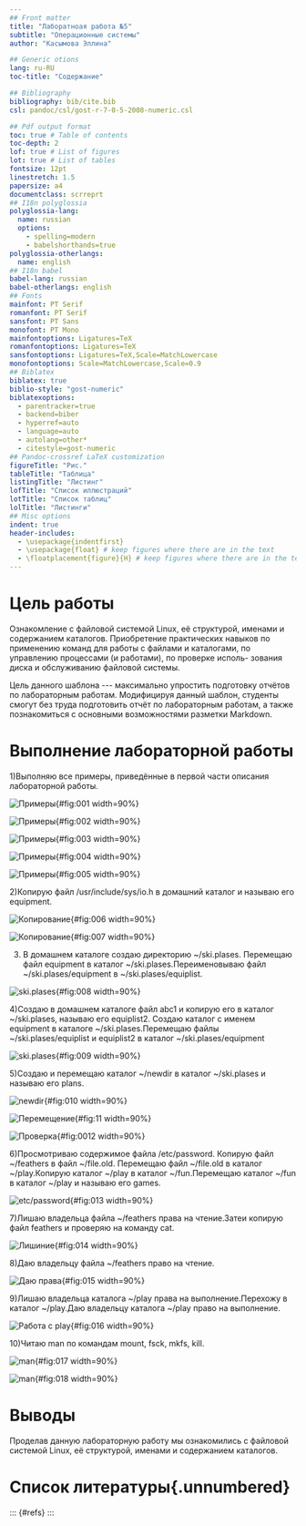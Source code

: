 ```yaml
---
## Front matter
title: "Лаборатноая работа №5"
subtitle: "Операционные системы"
author: "Касымова Эллина"

## Generic otions
lang: ru-RU
toc-title: "Содержание"

## Bibliography
bibliography: bib/cite.bib
csl: pandoc/csl/gost-r-7-0-5-2008-numeric.csl

## Pdf output format
toc: true # Table of contents
toc-depth: 2
lof: true # List of figures
lot: true # List of tables
fontsize: 12pt
linestretch: 1.5
papersize: a4
documentclass: scrreprt
## I18n polyglossia
polyglossia-lang:
  name: russian
  options:
	- spelling=modern
	- babelshorthands=true
polyglossia-otherlangs:
  name: english
## I18n babel
babel-lang: russian
babel-otherlangs: english
## Fonts
mainfont: PT Serif
romanfont: PT Serif
sansfont: PT Sans
monofont: PT Mono
mainfontoptions: Ligatures=TeX
romanfontoptions: Ligatures=TeX
sansfontoptions: Ligatures=TeX,Scale=MatchLowercase
monofontoptions: Scale=MatchLowercase,Scale=0.9
## Biblatex
biblatex: true
biblio-style: "gost-numeric"
biblatexoptions:
  - parentracker=true
  - backend=biber
  - hyperref=auto
  - language=auto
  - autolang=other*
  - citestyle=gost-numeric
## Pandoc-crossref LaTeX customization
figureTitle: "Рис."
tableTitle: "Таблица"
listingTitle: "Листинг"
lofTitle: "Список иллюстраций"
lotTitle: "Список таблиц"
lolTitle: "Листинги"
## Misc options
indent: true
header-includes:
  - \usepackage{indentfirst}
  - \usepackage{float} # keep figures where there are in the text
  - \floatplacement{figure}{H} # keep figures where there are in the text
---
```


# Цель работы

Ознакомление с файловой системой Linux, её структурой, именами и содержанием
каталогов. Приобретение практических навыков по применению команд для работы
с файлами и каталогами, по управлению процессами (и работами), по проверке исполь-
зования диска и обслуживанию файловой системы.


Цель данного шаблона --- максимально упростить подготовку отчётов по
лабораторным работам.  Модифицируя данный шаблон, студенты смогут без
труда подготовить отчёт по лабораторным работам, а также познакомиться
с основными возможностями разметки Markdown.


# Выполнение лабораторной работы

1)Выполняю все примеры, приведённые в первой части описания лабораторной работы.

![Примеры](image/1.png){#fig:001 width=90%}

![Примеры](image/2.png){#fig:002 width=90%}

![Примеры](image/3.png){#fig:003 width=90%}

![Примеры](image/4.png){#fig:004 width=90%}

![Примеры](image/5.png){#fig:005 width=90%}

2)Копирую файл /usr/include/sys/io.h в домашний каталог и называю его
equipment.

![Копирование](image/6.png){#fig:006 width=90%}

![Копирование](image/7.png){#fig:007 width=90%}

3) В домашнем каталоге создаю директорию ~/ski.plases. Перемещаю файл equipment в каталог ~/ski.plases.Переименовываю файл ~/ski.plases/equipment в ~/ski.plases/equiplist.

![ski.plases](image/8.png){#fig:008 width=90%}

4)Создаю в домашнем каталоге файл abc1 и копирую его в каталог
~/ski.plases, называю его equiplist2.  Создаю каталог с именем equipment в каталоге ~/ski.plases.Перемещаю файлы ~/ski.plases/equiplist и equiplist2 в каталог
~/ski.plases/equipment

![ski.plases](image/9.png){#fig:009 width=90%}

5)Создаю и перемещаю каталог ~/newdir в каталог ~/ski.plases и называю
его plans.

![newdir](image/10.png){#fig:010 width=90%}

![Перемещение](image/11.png){#fig:11 width=90%}

![Проверка](image/12.png){#fig:0012 width=90%}

6)Просмотриваю содержимое файла /etc/password. Копирую файл ~/feathers в файл ~/file.old. Перемещаю файл ~/file.old в каталог ~/play.Копирую каталог ~/play в каталог ~/fun.Перемещаю каталог ~/fun в каталог ~/play и называю его games.

![etc/password](image/13.png){#fig:013 width=90%}

7)Лишаю владельца файла ~/feathers права на чтение.Затеи копирую файл feathers и проверяю на команду cat.

![Лишиние](image/14.png){#fig:014 width=90%}

8)Даю владельцу файла ~/feathers право на чтение.

![Даю права](image/15.png){#fig:015 width=90%}

9)Лишаю владельца каталога ~/play права на выполнение.Перехожу в каталог ~/play.Даю владельцу каталога ~/play право на выполнение.

![Работа с play](image/16.png){#fig:016 width=90%}

10)Читаю man по командам mount, fsck, mkfs, kill.

![man](image/17.png){#fig:017 width=90%}

![man](image/18.png){#fig:018 width=90%}

# Выводы

Проделав данную лабораторную работу мы ознакомились с файловой системой Linux, её структурой, именами и содержанием каталогов. 

# Список литературы{.unnumbered}

::: {#refs}
:::
